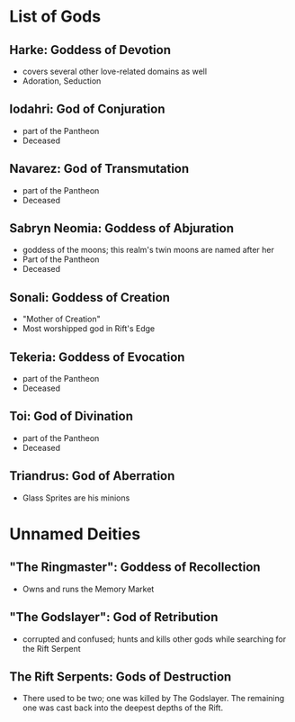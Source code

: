 # List of Gods

## Harke: Goddess of Devotion
 - covers several other love-related domains as well
  - Adoration, Seduction

## Iodahri: God of Conjuration
 - part of the Pantheon 
 - Deceased

## Navarez: God of Transmutation
 - part of the Pantheon
 - Deceased

## Sabryn Neomia: Goddess of Abjuration
 - goddess of the moons; this realm's twin moons are named after her
 - Part of the Pantheon
 - Deceased

## Sonali: Goddess of Creation 
 - "Mother of Creation"
 - Most worshipped god in Rift's Edge

## Tekeria: Goddess of Evocation
 - part of the Pantheon
 - Deceased

## Toi: God of Divination
 - part of the Pantheon
 - Deceased 

## Triandrus: God of Aberration 
 - Glass Sprites are his minions 




# Unnamed Deities

## "The Ringmaster": Goddess of Recollection 
 - Owns and runs the Memory Market

## "The Godslayer": God of Retribution 
 - corrupted and confused; hunts and kills other gods while searching for the Rift Serpent 
## The Rift Serpents: Gods of Destruction 
 - There used to be two; one was killed by The Godslayer. The remaining one was cast back into the deepest depths of the Rift.
